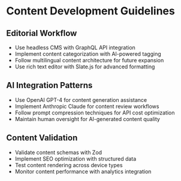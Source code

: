 # Content Development Guidelines

## Editorial Workflow
- Use headless CMS with GraphQL API integration
- Implement content categorization with AI-powered tagging
- Follow multilingual content architecture for future expansion
- Use rich text editor with Slate.js for advanced formatting

## AI Integration Patterns
- Use OpenAI GPT-4 for content generation assistance
- Implement Anthropic Claude for content review workflows
- Follow prompt compression techniques for API cost optimization
- Maintain human oversight for AI-generated content quality

## Content Validation
- Validate content schemas with Zod
- Implement SEO optimization with structured data
- Test content rendering across device types
- Monitor content performance with analytics integration
